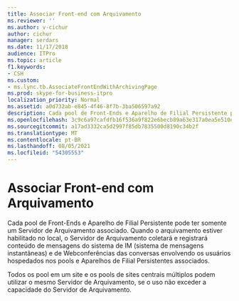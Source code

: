 ```yaml
---
title: Associar Front-end com Arquivamento
ms.reviewer: ''
ms.author: v-cichur
author: cichur
manager: serdars
ms.date: 11/17/2018
audience: ITPro
ms.topic: article
f1.keywords:
- CSH
ms.custom:
- ms.lync.tb.AssociateFrontEndWithArchivingPage
ms.prod: skype-for-business-itpro
localization_priority: Normal
ms.assetid: a0d732ab-e845-4f46-8f7b-3ba506597a92
description: Cada pool de Front-Ends e Aparelho de Filial Persistente pode ter somente um Servidor de Arquivamento associado. Quando o arquivamento estiver habilitado no local, o Servidor de Arquivamento coletará e registrará conteúdo de mensagens do sistema de IM (sistema de mensagens instantâneas) e de Webconferências das conversas envolvendo os usuários hospedados nos pools e Aparelhos de Filial Persistentes associados.
ms.openlocfilehash: 3c9c6a97cafdfb16f536a9f822e6becb89a63e317a0ea5e510e559ea4839c312
ms.sourcegitcommit: a17ad3332ca5d2997f85db7835500d8190c34b2f
ms.translationtype: MT
ms.contentlocale: pt-BR
ms.lasthandoff: 08/05/2021
ms.locfileid: "54305553"
---
```

# <a name="associate-front-end-with-archiving"></a>Associar Front-end com Arquivamento
 
Cada pool de Front-Ends e Aparelho de Filial Persistente pode ter somente um Servidor de Arquivamento associado. Quando o arquivamento estiver habilitado no local, o Servidor de Arquivamento coletará e registrará conteúdo de mensagens do sistema de IM (sistema de mensagens instantâneas) e de Webconferências das conversas envolvendo os usuários hospedados nos pools e Aparelhos de Filial Persistentes associados. 
  
Todos os pool em um site e os pools de sites centrais múltiplos podem utilizar o mesmo Servidor de Arquivamento, se o uso não exceder a capacidade do Servidor de Arquivamento. 
  

